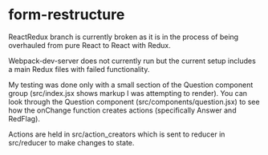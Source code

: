 # form-restructure
ReactRedux branch is currently broken as it is in the process of being overhauled from pure React to React with Redux.

Webpack-dev-server does not currently run but the current setup includes a main Redux files with failed functionality.

My testing was done only with a small section of the Question component group (src/index.jsx shows markup I was attempting to render). You can look through the Question component (src/components/question.jsx) to see how the onChange function creates actions (specifically Answer and RedFlag).

Actions are held in src/action_creators which is sent to reducer in src/reducer to make changes to state.

